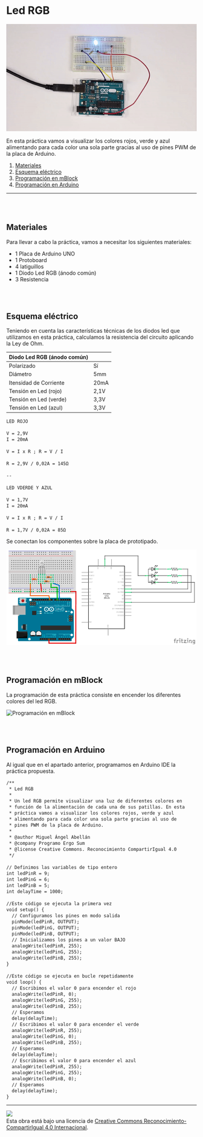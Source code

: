 # Led RGB

![Animación](practica.gif)

En esta práctica vamos a visualizar los colores rojos, verde y azul alimentando para cada color una sola parte gracias al uso de pines PWM de la placa de Arduino.

1.	[Materiales](#materiales)
2.	[Esquema eléctrico](#esquema-eléctrico)
3.	[Programación en mBlock](#programación-en-mblock)
4.	[Programación en Arduino](#programación-en-arduino)



---


<br><br>


## Materiales

Para llevar a cabo la práctica, vamos a necesitar los siguientes materiales:
- 1 Placa de Arduino UNO
- 1 Protoboard
- 4 latiguillos
- 1 Diodo Led RGB (ánodo común)
- 3 Resistencia


<br><br>


## Esquema eléctrico

Teniendo en cuenta las características técnicas de los diodos led que utilizamos en esta práctica, calculamos la resistencia del circuito aplicando la Ley de Ohm.

| Diodo Led RGB (ánodo común)      |        |
| -------------------------------- | ------ |
| Polarizado                       | Sí     |
| Diámetro                         | 5mm    |
| Itensidad de Corriente           | 20mA   |
| Tensión en Led (rojo)            | 2,1V   |
| Tensión en Led (verde)           | 3,3V   |
| Tensión en Led (azul)            | 3,3V   |

```
LED ROJO

V = 2,9V
I = 20mA

V = I x R ; R = V / I

R = 2,9V / 0,02A = 145Ω 

--

LED VDERDE Y AZUL

V = 1,7V
I = 20mA

V = I x R ; R = V / I

R = 1,7V / 0,02A = 85Ω 
```

Se conectan los componentes sobre la placa de prototipado.

![Esquema eléctrico](fritzing.png)


<br><br>


## Programación en mBlock

La programación de esta práctica consiste en encender los diferentes colores del led RGB.

![Programación en mBlock](Programación-mBlock.png)


<br><br>


## Programación en Arduino

Al igual que en el apartado anterior, programamos en Arduino IDE la práctica propuesta.

```
/**
 * Led RGB
 * 
 * Un led RGB permite visualizar una luz de diferentes colores en 
 * función de la alimentación de cada una de sus patillas. En esta 
 * práctica vamos a visualizar los colores rojos, verde y azul 
 * alimentando para cada color una sola parte gracias al uso de 
 * pines PWM de la placa de Arduino.
 * 
 * @author Miguel Ángel Abellán
 * @company Programo Ergo Sum
 * @license Creative Commons. Reconocimiento CompartirIgual 4.0
 */

// Definimos las variables de tipo entero
int ledPinR = 9;
int ledPinG = 6;
int ledPinB = 5;
int delayTime = 1000;

//Este código se ejecuta la primera vez
void setup() {
  // Configuramos los pines en modo salida
  pinMode(ledPinR, OUTPUT);
  pinMode(ledPinG, OUTPUT);
  pinMode(ledPinB, OUTPUT);
  // Inicializamos los pines a un valor BAJO
  analogWrite(ledPinR, 255);
  analogWrite(ledPinG, 255);
  analogWrite(ledPinB, 255);
}

//Este código se ejecuta en bucle repetidamente
void loop() {
  // Escribimos el valor 0 para encender el rojo
  analogWrite(ledPinR, 0);
  analogWrite(ledPinG, 255);
  analogWrite(ledPinB, 255);
  // Esperamos
  delay(delayTime);
  // Escribimos el valor 0 para encender el verde
  analogWrite(ledPinR, 255);
  analogWrite(ledPinG, 0);
  analogWrite(ledPinB, 255);
  // Esperamos
  delay(delayTime);
  // Escribimos el valor 0 para encender el azul
  analogWrite(ledPinR, 255);
  analogWrite(ledPinG, 255);
  analogWrite(ledPinB, 0);
  // Esperamos
  delay(delayTime);
}
```



---



<img src="http://i.creativecommons.org/l/by-sa/4.0/88x31.png" /><br>
Esta obra está bajo una licencia de [Creative Commons Reconocimiento-CompartirIgual 4.0 Internacional](https://creativecommons.org/licenses/by-sa/4.0/deed.es_ES).
